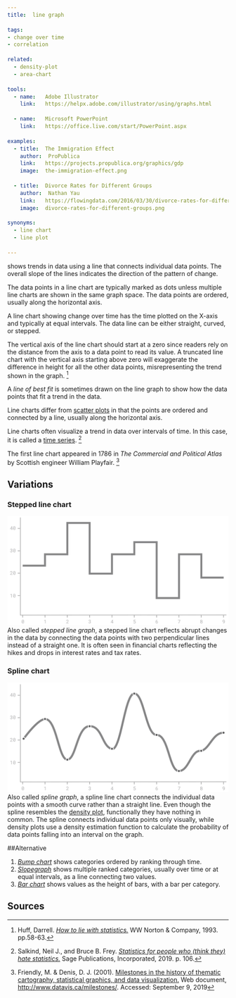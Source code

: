 ```yaml
---
title:  line graph

tags:
- change over time
- correlation

related:
  - density-plot
  - area-chart

tools:
  - name:   Adobe Illustrator
    link:   https://helpx.adobe.com/illustrator/using/graphs.html

  - name:   Microsoft PowerPoint
    link:   https://office.live.com/start/PowerPoint.aspx

examples:
  - title:  The Immigration Effect
    author:  ProPublica
    link:   https://projects.propublica.org/graphics/gdp
    image:  the-immigration-effect.png
  
  - title:  Divorce Rates for Different Groups
    author:  Nathan Yau
    link:   https://flowingdata.com/2016/03/30/divorce-rates-for-different-groups/
    image:  divorce-rates-for-different-groups.png

synonyms: 
  - line chart
  - line plot

---
```


shows trends in data using a line that connects individual data points.  The overall slope of the lines indicates the direction of the pattern of change. 

<!--more-->
The data points in a line chart are typically marked as dots unless multiple line charts are shown in the same graph space. The data points are ordered, usually along the horizontal axis. 

A line chart showing change over time has the time plotted on the X-axis and typically at equal intervals. The data line can be either straight, curved, or stepped.
 

The vertical axis of the line chart should start at a zero since readers rely on the distance from the axis to a data point to read its value. A truncated line chart with the vertical axis starting above zero will exaggerate the difference in height for all the other data points, misrepresenting the trend shown in the graph. [^huff]
 
A *line of best fit* is sometimes drawn on the line graph to show how the data points that fit a trend in the data.

Line charts differ from [scatter plots](/scatter-plot) in that the points are ordered and connected by a line, usually along the horizontal axis. 
 
Line charts often visualize a trend in data over intervals of time. In this case, it is called a [time series](/time-series). [^salkind]

The first line chart appeared in 1786 in *The Commercial and Political Atlas* by Scottish engineer William Playfair. [^friendly]


## Variations

### Stepped line chart
<img src="stepped-line-chart.svg" alt="stepped line chart" class="f-right-half" /> Also called *stepped line graph*, a stepped line chart reflects abrupt changes in the data by connecting the data points with two perpendicular lines instead of a straight one. It is often seen in financial charts reflecting the hikes and drops in interest rates and tax rates.

### Spline chart
<img src="spline-chart.svg" alt="spline chart" class="f-right-half" /> Also called *spline graph*, a spline line chart connects the individual data points with a smooth curve rather than a straight line. Even though the spline resembles the [density plot](/density-plot), functionally they have nothing in common. The spline connects individual data points only visually, while density plots use a density estimation function to calculate the probability of data points falling into an interval on the graph. 
 
##Alternative
1. [*Bump chart*](/bump-chart) shows categories ordered by ranking through time.
2. [*Slopegraph*](/slopegraph) shows multiple ranked categories, usually over time or at equal intervals, as a line connecting two values.
3. [*Bar chart*](/bar-chart) shows values as the height of bars, with a bar per category.


## Sources
[^huff]: Huff, Darrell. [*How to lie with statistics.*](https://archive.org/details/HowToLieWithStatistics) WW Norton & Company, 1993. pp.58-63.
[^salkind]: Salkind, Neil J., and Bruce B. Frey. [*Statistics for people who (think they) hate statistics.*](https://books.google.com/books?id=kIVf6uD3m30C) Sage Publications, Incorporated, 2019. p. 106.
[^friendly]: Friendly, M. & Denis, D. J. (2001). [Milestones in the history of thematic cartography, statistical graphics, and data visualization.](http://www.datavis.ca/milestones/) Web document, http://www.datavis.ca/milestones/. Accessed: September 9, 2019


